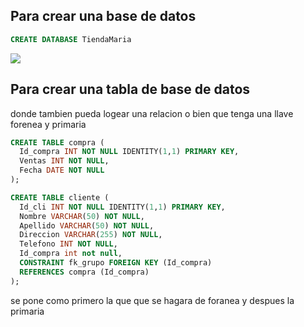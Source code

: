 ## Para crear una base de datos
```SQL
CREATE DATABASE TiendaMaria
```
![](https://i.imgur.com/ALHcxfk.png)
## Para crear una tabla de base de datos 
donde tambien pueda logear una relacion o bien que tenga una llave forenea y primaria
```SQL 
CREATE TABLE compra (
  Id_compra INT NOT NULL IDENTITY(1,1) PRIMARY KEY,
  Ventas INT NOT NULL,
  Fecha DATE NOT NULL
);

CREATE TABLE cliente (
  Id_cli INT NOT NULL IDENTITY(1,1) PRIMARY KEY,
  Nombre VARCHAR(50) NOT NULL,
  Apellido VARCHAR(50) NOT NULL,
  Direccion VARCHAR(255) NOT NULL,
  Telefono INT NOT NULL,
  Id_compra int not null,
  CONSTRAINT fk_grupo FOREIGN KEY (Id_compra)
  REFERENCES compra (Id_compra)
);
```
se pone como primero la que que se hagara de foranea y despues la primaria

